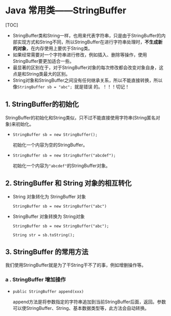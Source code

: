 # Java 常用类——StringBuffer

[TOC]

- StringBuffer类和String一样，也用来代表字符串，只是由于StringBuffer的内部实现方式和String不同，所以StringBuffer在进行字符串处理时，**不生成新的对象**，在内存使用上要优于String类。
- 如果经常需要对一个字符串进行修改，例如插入、删除等操作，使用StringBuffer要更加适合一些。
- 最显著的区别在于，对于StringBuffer对象的每次修改都会改变对象自身，这点是和String类最大的区别。
- String对象和StringBuffer之间没有任何继承关系，所以不能直接转换，所以像```StringBuffer sb = "abc"; ```就是错误 的。！！！切记！

## 1. StringBuffer的初始化

StringBuffer的初始化和String类似，只不过不能直接使用字符串(String匿名对象)来初始化。

- ```StringBuffer sb = new StringBuffer();```

  初始化一个内容为空的StringBuffer。

- ```StringBuffer sb = new StringBuffer("abcdef");```

  初始化一个内容为```"abcdef"```的StringBuffer对象。

## 2. StringBuffer 和 String 对象的相互转化

- String 对象转化为 StringBuffer 对象

  ```StringBuffer sb = new StringBuffer("abc")```

- StringBuffer 对象转换为 String对象

  ```StringBuffer sb = new StringBuffer("abc"); ```

  ```String str = sb.toString();```

## 3. StringBuffer 的常用方法

我们使用StringBuffer就是为了干String干不了的事，例如增删操作等。

###  a . StringBuffer 增加操作

- ```public StringBuffer append(xxx)```

  append方法是将参数指定的字符串追加到当前StringBuffer后面，返回。参数可以使StringBuffer、String、基本数据类型等，此方法会自动转换。

  ​



